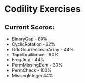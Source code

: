 # Codility Exercises

## Current Scores:
- BinaryGap - 80%
- CyclicRotation - 62%
- OddOcurrencesInArray - 44%
- TapeEquilibrium - 50%
- FrogJmp - 44%
- PermMissingElem - 30%
- PermCheck - 100%
- MissingInteger 44%

